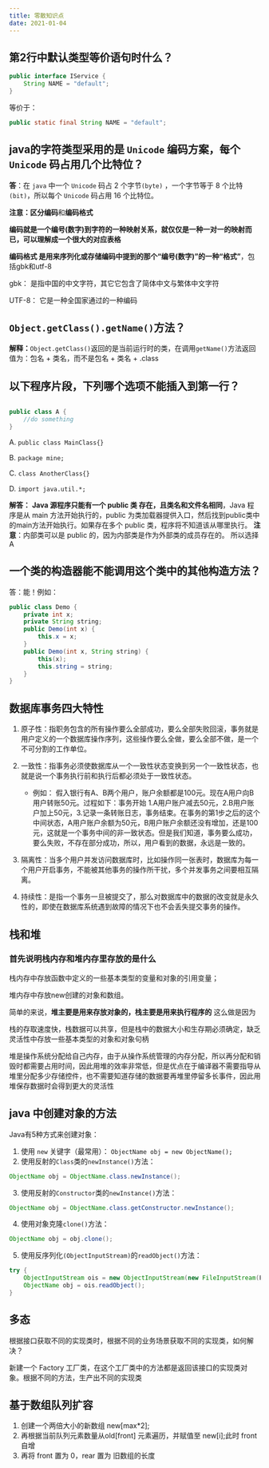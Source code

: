 ```yaml
---
title: 零散知识点
date: 2021-01-04
---
```


## 第2行中默认类型等价语句时什么？
```java {2}
public interface IService {
    String NAME = "default";
}
```
等价于：
```java
public static final String NAME = "default";
```

## java的字符类型采用的是 ```Unicode``` 编码方案，每个 ```Unicode``` 码占用几个比特位？

**答**：在 ```java``` 中一个 ```Unicode``` 码占 2 个字节```(byte)``` ，一个字节等于 8 个比特```(bit)```，所以每个 ```Unicode``` 码占用 16 个比特位。

**注意：**区分**编码**和**编码格式**

**编码就是一个编号(数字)到字符的一种映射关系，就仅仅是一种一对一的映射而已，可以理解成一个很大的对应表格**

**编码格式 是用来序列化或存储编码中提到的那个“编号(数字)”的一种“格式”**，包括gbk和utf-8

gbk： 是指中国的中文字符，其它它包含了简体中文与繁体中文字符

UTF-8： 它是一种全国家通过的一种编码

## ```Object.getClass().getName()```方法？

**解释：**```Object.getClass()```返回的是当前运行时的类，在调用```getName()```方法返回值为：包名 + 类名，而不是包名 + 类名 + .class

## 以下程序片段，下列哪个选项不能插入到第一行？
```java {1}

public class A {
    //do something
}
```
A. ```public class MainClass{}```

B. ```package mine;```

C. ```class AnotherClass{}```

D. ```import java.util.*;```

**解答：** **Java 源程序只能有一个 public 类 存在，且类名和文件名相同**，Java 程序是从 main 方法开始执行的，public 为类加载器提供入口，然后找到public类中的main方法开始执行。如果存在多个 public 类，程序将不知道该从哪里执行。
**注意**：内部类可以是 public 的，因为内部类是作为外部类的成员存在的。 所以选择 A

## 一个类的构造器能不能调用这个类中的其他构造方法？

答：能！例如：
```java {8}
public class Demo {
    private int x;
    private String string;
    public Demo(int x) {
        this.x = x;
    }
    public Demo(int x, String string) {
        this(x);
        this.string = string;
    }
}
```
## 数据库事务四大特性
1. 原子性：指职务包含的所有操作要么全部成功，要么全部失败回滚，事务就是用户定义的一个数据库操作序列，这些操作要么全做，要么全部不做，是一个不可分割的工作单位。

2. 一致性：指事务必须使数据库从一个一致性状态变换到另一个一致性状态，也就是说一个事务执行前和执行后都必须处于一致性状态。
    + 例如：
    假入银行有A、B两个用户，账户余额都是100元。现在A用户向B用户转账50元。过程如下：事务开始 1.A用户账户减去50元，2.B用户账户加上50元，3.记录一条转账日志，事务结束。在事务的第1步之后的这个中间状态，A用户账户余额为50元，B用户账户余额还没有增加，还是100元，这就是一个事务中间的非一致状态。但是我们知道，事务要么成功，要么失败，不存在部分成功，所以，用户看到的数据，永远是一致的。

3. 隔离性：当多个用户并发访问数据库时，比如操作同一张表时，数据库为每一个用户开启事务，不能被其他事务的操作所干扰，多个并发事务之间要相互隔离。
4. 持续性：是指一个事务一旦被提交了，那么对数据库中的数据的改变就是永久性的，即使在数据库系统遇到故障的情况下也不会丢失提交事务的操作。

## 栈和堆

### 首先说明栈内存和堆内存里存放的是什么
栈内存中存放函数中定义的一些基本类型的变量和对象的引用变量； 

堆内存中存放new创建的对象和数组。 

简单的来说，**堆主要是用来存放对象的，栈主要是用来执行程序的** 
这么做是因为 

栈的存取速度快，栈数据可以共享，但是栈中的数据大小和生存期必须确定，缺乏灵活性中存放一些基本类型的对象和对象句柄 

堆是操作系统分配给自己内存，由于从操作系统管理的内存分配，所以再分配和销毁时都需要占用时间，因此用堆的效率非常低，但是优点在于编译器不需要指导从堆里分配多少存储控件，也不需要知道存储的数据要再堆里停留多长事件，因此用堆保存数据时会得到更大的灵活性

## java 中创建对象的方法
Java有5种方式来创建对象： 
1. 使用 ```new``` 关键字（最常用）： ```ObjectName obj = new ObjectName();``` 
2. 使用反射的```Class```类的```newInstance()```方法： 
```java
ObjectName obj = ObjectName.class.newInstance();
```
3. 使用反射的```Constructor```类的```newInstance()```方法： 
```java
ObjectName obj = ObjectName.class.getConstructor.newInstance();
```
4. 使用对象克隆```clone()```方法：
```java
ObjectName obj = obj.clone();
```
5. 使用反序列化```(ObjectInputStream)```的```readObject()```方法：
```java {3}
try {
    ObjectInputStream ois = new ObjectInputStream(new FileInputStream(FILE_NAME)) 
    ObjectName obj = ois.readObject();
}
```

## 多态

根据接口获取不同的实现类时，根据不同的业务场景获取不同的实现类，如何解决？

新建一个 Factory 工厂类，在这个工厂类中的方法都是返回该接口的实现类对象。根据不同的方法，生产出不同的实现类

## 基于数组队列扩容

1. 创建一个两倍大小的新数组 new[max*2];
2. 再根据当前队列元素数量从old[front] 元素遍历，并赋值至 new[i];此时 front 自增
3. 再将 front 置为 0，rear 置为 旧数组的长度 